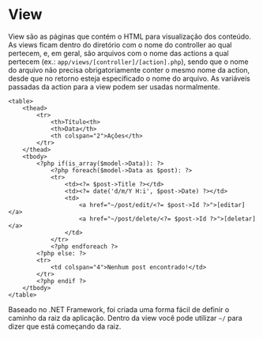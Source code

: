 # View #
View são as páginas que contém o HTML para visualização dos conteúdo. As views ficam dentro do diretório com o nome do controller ao qual pertecem, e, em geral, são arquivos com o nome das actions a qual pertecem (ex.: `app/views/[controller]/[action].php`), sendo que o nome do arquivo não precisa obrigatoriamente conter o mesmo nome da action, desde que no retorno esteja especificado o nome do arquivo. As variáveis passadas da action para a view podem ser usadas normalmente.

	<table>
		<thead>
			<tr>
				<th>Título<th>
				<th>Data</th>
				<th colspan="2">Ações</th>
			</tr>
		</thead>
		<tbody>
			<?php if(is_array($model->Data)): ?>
				<?php foreach($model->Data as $post): ?>
				<tr>
					<td><?= $post->Title ?></td>
					<td><?= date('d/m/Y H:i', $post->Date) ?></td>
					<td>
						<a href="~/post/edit/<?= $post->Id ?>">[editar]</a>
						<a href="~/post/delete/<?= $post->Id ?>">[deletar]</a>
					</td>
				</tr>
				<?php endforeach ?>
			<?php else: ?>
			<tr>
				<td colspan="4">Nenhum post encontrado!</td>
			</tr>
			<?php endif ?>
		</tbody>
	</table>

Baseado no .NET Framework, foi criada uma forma fácil de definir o caminho da raiz da aplicação. Dentro da view você pode utilizar `~/` para dizer que está começando da raiz.